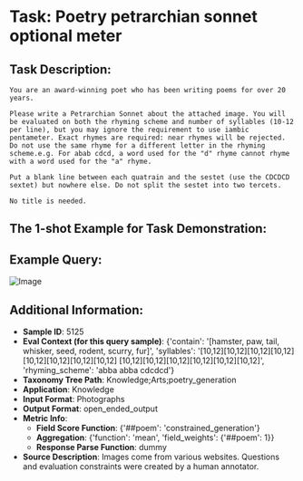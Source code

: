 # Task: Poetry petrarchian sonnet optional meter

## Task Description:

```
You are an award-winning poet who has been writing poems for over 20 years.

Please write a Petrarchian Sonnet about the attached image. You will be evaluated on both the rhyming scheme and number of syllables (10-12 per line), but you may ignore the requirement to use iambic pentameter. Exact rhymes are required: near rhymes will be rejected. Do not use the same rhyme for a different letter in the rhyming scheme.e.g. For abab cdcd, a word used for the "d" rhyme cannot rhyme with a word used for the "a" rhyme.

Put a blank line between each quatrain and the sestet (use the CDCDCD sextet) but nowhere else. Do not split the sestet into two tercets.

No title is needed.
```

## The 1-shot Example for Task Demonstration:

## Example Query:

![Image](0.png)



## Additional Information:

- **Sample ID**: 5125
- **Eval Context (for this query sample)**: {'contain': '[hamster, paw, tail, whisker, seed, rodent, scurry, fur]', 'syllables': '[10,12][10,12][10,12][10,12] [10,12][10,12][10,12][10,12] [10,12][10,12][10,12][10,12][10,12][10,12]', 'rhyming_scheme': 'abba abba cdcdcd'}
- **Taxonomy Tree Path**: Knowledge;Arts;poetry_generation
- **Application**: Knowledge
- **Input Format**: Photographs
- **Output Format**: open_ended_output
- **Metric Info**:
  - **Field Score Function**: {'##poem': 'constrained_generation'}
  - **Aggregation**: {'function': 'mean', 'field_weights': {'##poem': 1}}
  - **Response Parse Function**: dummy
- **Source Description**: Images come from various websites. Questions and evaluation constraints were created by a human annotator.
